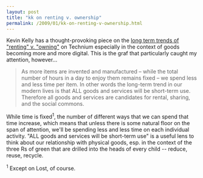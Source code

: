 ```yaml
---
layout: post
title: "kk on renting v. ownership"
permalink: /2009/01/kk-on-renting-v-ownership.html
---
```


<p>Kevin Kelly has a thought-provoking piece on the <a href="http://www.kk.org/thetechnium/archives/2009/01/better_than_own.php">long term trends of "renting" v. "owning"</a> on Technium especially in the context of goods becoming more and more digital.  This is the graf that particularly caught my attention, however...</p>

<blockquote>
  <p>As more items are invented and manufactured – while the total number of hours in a day to enjoy them remains fixed – we spend less and less time per item. In other words the long-term trend in our modern lives is that ALL goods and services will be short-term use. Therefore all goods and services are candidates for rental, sharing, and the social commons.</p>
</blockquote>

<p>While time is fixed<sup>1</sup>, the number of different ways that we can spend that time increase, which means that unless there is some natural floor on the span of attention, we'll be spending less and less time on each individual activity.  "ALL goods and services will be short-term use" is a useful lens to think about our relationship with physical goods, esp. in the context of the three Rs of green that are drilled into the heads of every child -- reduce, reuse, recycle.</p>

<p><sup>1</sup> Except on Lost, of course.</p>



